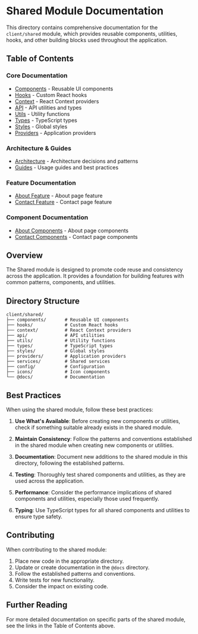 # Shared Module Documentation

This directory contains comprehensive documentation for the `client/shared` module, which provides reusable components, utilities, hooks, and other building blocks used throughout the application.

## Table of Contents

### Core Documentation

- [Components](./components.md) - Reusable UI components
- [Hooks](./hooks.md) - Custom React hooks
- [Context](./context.md) - React Context providers
- [API](./api.md) - API utilities and types
- [Utils](./utils.md) - Utility functions
- [Types](./types.md) - TypeScript types
- [Styles](./styles.md) - Global styles
- [Providers](./providers.md) - Application providers

### Architecture & Guides

- [Architecture](./architecture.md) - Architecture decisions and patterns
- [Guides](./guides.md) - Usage guides and best practices

### Feature Documentation

- [About Feature](./features/about.md) - About page feature
- [Contact Feature](./features/contact.md) - Contact page feature

### Component Documentation

- [About Components](./components/about.md) - About page components
- [Contact Components](./components/contact.md) - Contact page components

## Overview

The Shared module is designed to promote code reuse and consistency across the application. It provides a foundation for building features with common patterns, components, and utilities.

## Directory Structure

```
client/shared/
├── components/       # Reusable UI components
├── hooks/            # Custom React hooks
├── context/          # React Context providers
├── api/              # API utilities
├── utils/            # Utility functions
├── types/            # TypeScript types
├── styles/           # Global styles
├── providers/        # Application providers
├── services/         # Shared services
├── config/           # Configuration
├── icons/            # Icon components
└── @docs/            # Documentation
```

## Best Practices

When using the shared module, follow these best practices:

1. **Use What's Available**: Before creating new components or utilities, check if something suitable already exists in the shared module.

2. **Maintain Consistency**: Follow the patterns and conventions established in the shared module when creating new components or utilities.

3. **Documentation**: Document new additions to the shared module in this directory, following the established patterns.

4. **Testing**: Thoroughly test shared components and utilities, as they are used across the application.

5. **Performance**: Consider the performance implications of shared components and utilities, especially those used frequently.

6. **Typing**: Use TypeScript types for all shared components and utilities to ensure type safety.

## Contributing

When contributing to the shared module:

1. Place new code in the appropriate directory.
2. Update or create documentation in the `@docs` directory.
3. Follow the established patterns and conventions.
4. Write tests for new functionality.
5. Consider the impact on existing code.

## Further Reading

For more detailed documentation on specific parts of the shared module, see the links in the Table of Contents above. 